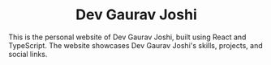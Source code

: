 <h1 align="center">Dev Gaurav Joshi </h1>

<p>This is the personal website of Dev Gaurav Joshi, built using React and TypeScript. The website showcases Dev Gaurav Joshi's skills, projects, and social links.</p>

